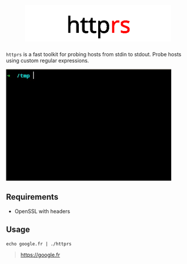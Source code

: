 <h1 align="center">
  <img src="docs/httprs.png" alt="httprs">
  <br>
</h1>

`httprs` is a fast toolkit for probing hosts from stdin to stdout.
Probe hosts using custom regular expressions.

![preview](docs/preview.gif)

## Requirements

* OpenSSL with headers

## Usage

```shell
echo google.fr | ./httprs
```

> https://google.fr
